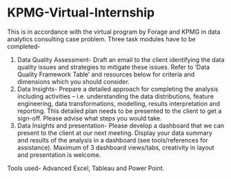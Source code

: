 # KPMG-Virtual-Internship
This is in accordance with the virtual program by Forage and KPMG in data analytics consulting case problem.
Three task modules have to be completed-
1. Data Quality Assessment- Draft an email to the client identifying the data quality issues and strategies to mitigate these issues. Refer to ‘Data Quality Framework Table’ and resources below for criteria and dimensions which you should consider.
2. Data Insights- Prepare a detailed approach for completing the analysis including activities – i.e. understanding the data distributions, feature engineering, data transformations, modelling, results interpretation and reporting. This detailed plan needs to be presented to the client to get a sign-off. Please advise what steps you would take. 
3. Data Insights and presentation- Please develop a dashboard that we can present to the client at our next meeting. Display your data summary and results of the analysis in a dashboard (see tools/references for assistance).  Maximum of 3 dashboard views/tabs, creativity in layout and presentation is welcome.  

Tools used- Advanced Excel, Tableau and Power Point.
